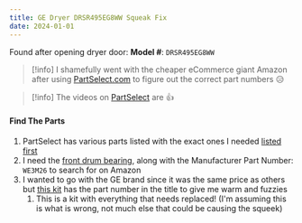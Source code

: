 ```yaml
---
title: GE Dryer DRSR495EG8WW Squeak Fix
date: 2024-01-01
---
```

Found after opening dryer door:
**Model #**: `DRSR495EG8WW`


> [!info]
> I shamefully went with the cheaper eCommerce giant Amazon after using [PartSelect.com](https://www.partselect.com/) to figure out the correct part numbers 😥

> [!info] 
> The videos on [PartSelect](<[PartSelect](https://www.partselect.com/)>) are 👍

#### Find The Parts

1. PartSelect has various parts listed with the exact ones I needed [listed first](https://www.partselect.com/Models/DRSR495EG8WW/Parts/) 
2. I need the [front drum bearing](https://www.partselect.com/PS960316-GE-WE3M26-Front-Drum-Bearing.htm?SourceCode=21&SearchTerm=DRSR495EG8WW&ModelNum=DRSR495EG8WW), along with the Manufacturer Part Number: `WE3M26` to search for on Amazon
3. I wanted to go with the GE brand since it was the same price as others but [this kit](https://www.amazon.com/dp/B07ZR5WXYH) has the part number in the title to give me warm and fuzzies
	1. This is a kit with everything that needs replaced! (I'm assuming this is what is wrong, not much else that could be causing the squeek)